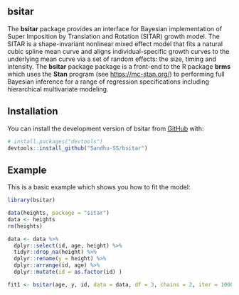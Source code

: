 <!-- README.md is generated from README.Rmd. Please edit that file -->

## bsitar

The **bsitar** package provides an interface for Bayesian implementation
of Super Imposition by Translation and Rotation (SITAR) growth model.
The SITAR is a shape-invariant nonlinear mixed effect model that fits a
natural cubic spline mean curve and aligns individual-specific growth
curves to the underlying mean curve via a set of random effects: the
size, timing and intensity. The **bsitar** package package is a
front-end to the R package **brms** which uses the **Stan** program (see
<https://mc-stan.org/>) to performing full Bayesian inference for a
range of regression specifications including hierarchical multivariate
modeling.

## Installation

You can install the development version of bsitar from
[GitHub](https://github.com/) with:

``` r
# install.packages("devtools")
devtools::install_github("Sandhu-SS/bsitar")
```

## Example

This is a basic example which shows you how to fit the model:

``` r
library(bsitar)
```

``` r
data(heights, package = "sitar")
data <- heights
rm(heights)

data <- data %>% 
  dplyr::select(id, age, height) %>% 
  tidyr::drop_na(height) %>% 
  dplyr::rename(y = height) %>% 
  dplyr::arrange(id, age) %>% 
  dplyr::mutate(id = as.factor(id) ) 
```

``` r
fit1 <- bsitar(age, y, id, data = data, df = 3, chains = 2, iter = 1000)
```

